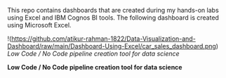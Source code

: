 This repo contains dashboards that are created during my hands-on labs using Excel and IBM Cognos BI tools.
The following dashboard is created using Microsoft Excel.

!(https://github.com/atikur-rahman-1822/Data-Visualization-and-Dashboard/raw/main/Dashboard-Using-Excel/car_sales_dashboard.png)
*Low Code / No Code pipeline creation tool for data science*

**Low Code / No Code pipeline creation tool for data science**

